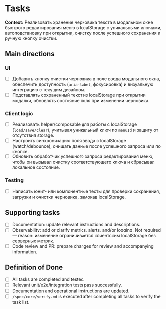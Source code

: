 # Tasks

**Context:** Реализовать хранение черновика текста в модальном окне быстрого редактирования меню в localStorage с уникальными ключами, автоподстановку при открытии, очистку после успешного сохранения и ручную кнопку очистки.

## Main directions

### UI
- [ ] Добавить кнопку очистки черновика в поле ввода модального окна, обеспечить доступность (`aria-label`, фокусировка) и визуальную интеграцию с текущим дизайном.
- [ ] Подставлять сохраненный текст из localStorage при открытии модалки, обновлять состояние поля при изменении черновика.

### Client logic
- [ ] Реализовать helper/composable для работы с localStorage (`load/save/clear`), учитывая уникальный ключ по `menuId` и защиту от отсутствия storage.
- [ ] Настроить синхронизацию поля ввода с localStorage (watch/debounce), очищать данные после успешного запроса или по кнопке.
- [ ] Обновить обработчик успешного запроса редактирования меню, чтобы он вызывал очистку соответствующего ключа и сбрасывал локальное состояние.

### Testing
- [ ] Написать юнит- или компонентные тесты для проверки сохранения, загрузки и очистки черновика, замокав localStorage.

## Supporting tasks

- [ ] Documentation: update relevant instructions and descriptions.
- [ ] Observability: add or clarify metrics, alerts, and/or logging. Not required — reason: изменение ограничивается клиентским localStorage без серверных метрик.
- [ ] Code review and PR: prepare changes for review and accompanying information.

## Definition of Done

- [ ] All tasks are completed and tested.
- [ ] Relevant unit/e2e/integration tests pass successfully.
- [ ] Documentation and operational instructions are updated.
- [ ] `/spec/core/verify.md` is executed after completing all tasks to verify the task list.
